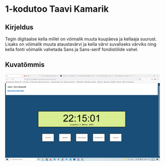 # 1-kodutoo Taavi Kamarik

## Kirjeldus

Tegin digitaalse kella millel on võimalik muuta kuupäeva ja kellaaja suurust. Lisaks on võimalik muuta ataustavärvi ja kella värvi suvaliseks värviks ning kella fonti võimalik vahetada Sans ja Sans-serif fondistiilide vahel.

## Kuvatõmmis

![Kuvatõmmis](https://github.com/TaaviKamarik/1-kodutoo/blob/b5d54fc4de3f109636d7526aa05b6d824109a55f/Taavi%20Kamarik%20kodut%C3%B6%C3%B6/kodutoo1.png)


